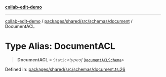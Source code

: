 [**collab-edit-demo**](../../../../../../README.md)

***

[collab-edit-demo](../../../../../../README.md) / [packages/shared/src/schemas/document](../README.md) / DocumentACL

# Type Alias: DocumentACL

> **DocumentACL** = `Static`\<*typeof* [`DocumentACLSchema`](../variables/DocumentACLSchema.md)\>

Defined in: [packages/shared/src/schemas/document.ts:26](https://github.com/austyle-io/pub-sub-demo/blob/facd25f09850fc4e78e94ce267c52e173d869933/packages/shared/src/schemas/document.ts#L26)
